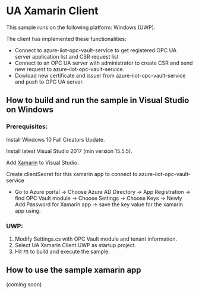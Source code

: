 # UA Xamarin Client
This sample runs on the following platform: Windows (UWP).

The client has implemented these functionalities:
- Connect to azure-iiot-opc-vault-service to get registered OPC UA server application list and CSR request list
- Connect to an OPC UA server with administrator to create CSR and send new request to azure-iiot-opc-vault-service.
- Dowload new certificate and issuer from azure-iiot-opc-vault-service and push to OPC UA server.

## How to build and run the sample in Visual Studio on Windows

### Prerequisites:
Install Windows 10 Fall Creators Update.

Install latest Visual Studio 2017 (min version 15.5.5).

Add [Xamarin](https://developer.xamarin.com/guides/cross-platform/getting_started/installation/windows/#vs2017) to Visual Studio.

Create clientSecret for this xamarin app to connect to azure-iiot-opc-vault-service
- Go to Azure portal -> Choose Azure AD Directory -> App Registration -> find OPC Vault module -> Choose Settings -> Choose Keys -> Newly Add Password for Xamarin app -> save the key value for the xamarin app using.


### UWP:
1. Modify Settings.cs with OPC Vault module and tenant information.
2. Select UA Xamarin Client.UWP as startup project.
3. Hit `F5` to build and execute the sample.

## How to use the sample xamarin app
(coming soon)
